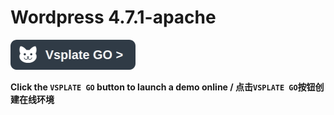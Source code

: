 # Wordpress 4.7.1-apache

<a href="https://www.vsplate.com/?docker-compose=https://github.com/vsplate/dcenvs/wordpress/4.7.1-apache"><img alt="VSPLATE GO" src="https://raw.githubusercontent.com/vsplate/images/master/vsgo_btn.png" width="200px"></a>

**Click the `VSPLATE GO` button to launch a demo online / 点击`VSPLATE GO`按钮创建在线环境**